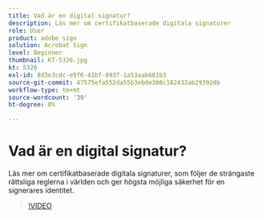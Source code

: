 ```yaml
---
title: Vad är en digital signatur?
description: Läs mer om certifikatbaserade digitala signaturer
role: User
product: adobe sign
solution: Acrobat Sign
level: Beginner
thumbnail: KT-5326.jpg
kt: 5326
exl-id: 8d3e3cdc-e9f6-41bf-8937-1a53aab681b3
source-git-commit: 47575efa552da55b3ebde308c182432ab29392db
workflow-type: tm+mt
source-wordcount: '39'
ht-degree: 0%

---
```


# Vad är en digital signatur?

Läs mer om certifikatbaserade digitala signaturer, som följer de strängaste rättsliga reglerna i världen och ger högsta möjliga säkerhet för en signerares identitet.

>[!VIDEO](https://video.tv.adobe.com/v/337130?hidetitle=true)
